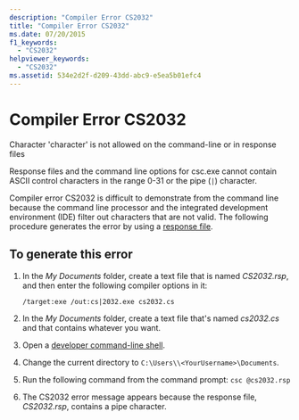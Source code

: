 ```yaml
---
description: "Compiler Error CS2032"
title: "Compiler Error CS2032"
ms.date: 07/20/2015
f1_keywords:
  - "CS2032"
helpviewer_keywords:
  - "CS2032"
ms.assetid: 534e2d2f-d209-43dd-abc9-e5ea5b01efc4
---
```

# Compiler Error CS2032

Character 'character' is not allowed on the command-line or in response files

 Response files and the command line options for csc.exe cannot contain ASCII control characters in the range 0-31 or the pipe (`|`) character.

 Compiler error CS2032 is difficult to demonstrate from the command line because the command line processor and the integrated development environment (IDE) filter out characters that are not valid. The following procedure generates the error by using a [response file](../compiler-options/response-file-compiler-option.md).

## To generate this error

1. In the *My Documents* folder, create a text file that is named *CS2032.rsp*, and then enter the following compiler options in it:
  
    ```console
    /target:exe /out:cs|2032.exe cs2032.cs
    ```

2. In the *My Documents* folder, create a text file that's named *cs2032.cs* and that contains whatever you want.

3. Open a [developer command-line shell](/visualstudio/ide/reference/command-prompt-powershell).

4. Change the current directory to `C:\Users\\<YourUsername>\Documents`.

5. Run the following command from the command prompt: `csc @cs2032.rsp`

6. The CS2032 error message appears because the response file, *CS2032.rsp*, contains a pipe character.
